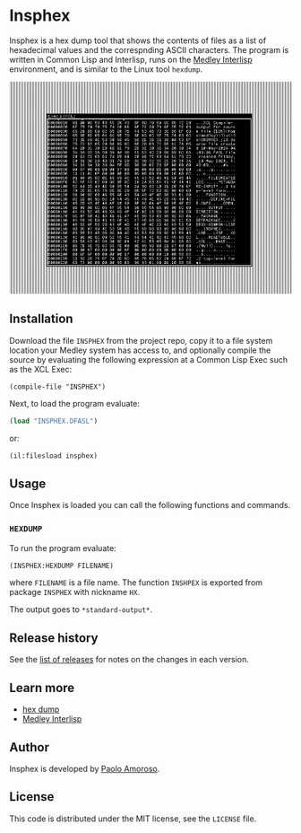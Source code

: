 # Insphex

Insphex is a hex dump tool that shows the contents of files as a list of hexadecimal values and the correspnding ASCII characters. The program is written in Common Lisp and Interlisp, runs on the [Medley Interlisp](https://interlisp.org) environment, and is similar to the Linux tool `hexdump`.

![Insphex output window](https://raw.githubusercontent.com/pamoroso/insphex/main/insphex.png)


## Installation

Download the file `INSPHEX` from the project repo, copy it to a file system location your Medley system has access to, and optionally compile the source by evaluating the following expression at a Common Lisp Exec such as the XCL Exec:

```
(compile-file "INSPHEX")
```

Next, to load the program evaluate:

```lisp
(load "INSPHEX.DFASL")
```

or:

```lisp
(il:filesload insphex)
```


## Usage

Once Insphex is loaded you can call the following functions and commands.


### `HEXDUMP`

To run the program evaluate:

```lisp
(INSPHEX:HEXDUMP FILENAME)
```

where `FILENAME` is a file name. The function `INSHPEX` is exported from package `INSPHEX` with nickname `HX`.

The output goes to `*standard-output*`.


## Release history

See the [list of releases](https://github.com/pamoroso/insphex/releases) for notes on the changes in each version.


## Learn more

- [hex dump](https://en.wikipedia.org/wiki/Hex_dump)
- [Medley Interlisp](https://interlisp.org)


## Author

Insphex is developed by [Paolo Amoroso](https://github.com/pamoroso).


## License

This code is distributed under the MIT license, see the `LICENSE` file.
